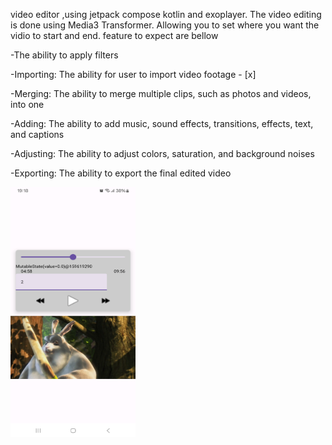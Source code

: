 video editor ,using jetpack compose kotlin and exoplayer. The video editing is done using Media3 Transformer. 
Allowing you to set where you want the vidio to start and end. feature to expect are bellow

-The ability to apply filters

-Importing: The ability for user to import video footage - [x]

-Merging: The ability to merge multiple clips, such as photos and videos, into one

-Adding: The ability to add music, sound effects, transitions, effects, text, and captions

-Adjusting: The ability to adjust colors, saturation, and background noises

-Exporting: The ability to export the final edited video

<img src="https://github.com/Ohnstokk3/video-editor-/blob/master/Screenshot_20241026_191808_My%20Application.jpg" width="200" height="400" />
